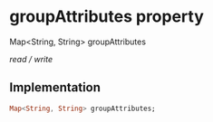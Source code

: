 


# groupAttributes property







Map&lt;String, String> groupAttributes
  
_<span class="feature">read / write</span>_






## Implementation

```dart
Map<String, String> groupAttributes;
```







